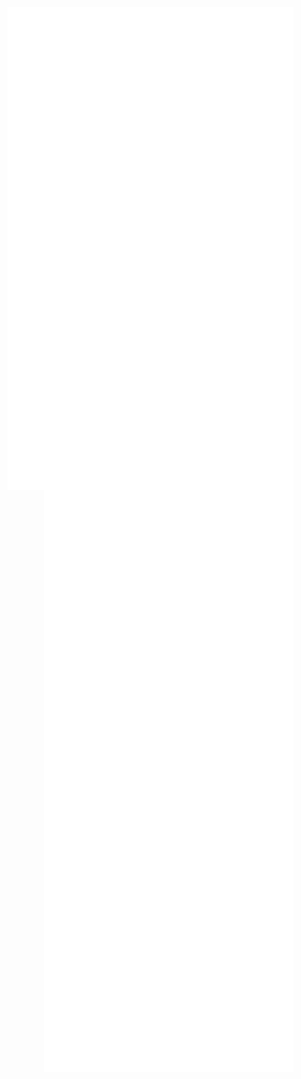 <picture>
  <img src="/github-metrics.svg" alt="Metrics" style="float: left; white-space: nowrap">
</picture>
<picture>
  <img src="/github-metrics-extra.svg" alt="Extra Metrics" style="float: right; white-space: nowrap">
</picture>

<!--
**SandeMC/SandeMC** is a ✨ _special_ ✨ repository because its `README.md` (this file) appears on your GitHub profile.

Here are some ideas to get you started:

- 🔭 I’m currently working on ...
- 🌱 I’m currently learning ...
- 👯 I’m looking to collaborate on ...
- 🤔 I’m looking for help with ...
- 💬 Ask me about ...
- 📫 How to reach me: ...
- 😄 Pronouns: ...
- ⚡ Fun fact: ...
-->
